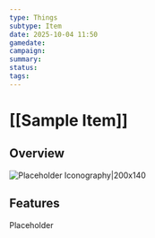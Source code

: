 ```yaml
---
type: Things
subtype: Item
date: 2025-10-04 11:50
gamedate:
campaign:
summary:
status:
tags:
---
```


# [[Sample Item]]

## Overview 
![Placeholder Iconography|200x140](ImagePlaceholder.png)


## Features
Placeholder
